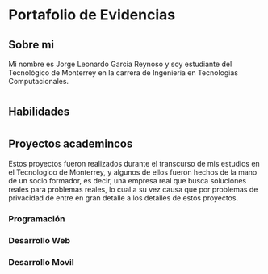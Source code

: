 # Portafolio de Evidencias
## Sobre mi
Mi nombre es Jorge Leonardo Garcia Reynoso y soy estudiante  del Tecnológico de Monterrey en la carrera de Ingenieria en Tecnologias Computacionales.
#
## Habilidades
#
## Proyectos academincos
Estos proyectos fueron realizados durante el transcurso de mis estudios en el Tecnologico de Monterrey, y algunos de ellos fueron hechos de la mano de un socio formador, es decir, una empresa real que busca soluciones reales para problemas reales, lo cual a su vez causa que por problemas de privacidad de entre en gran detalle a los detalles de estos proyectos.

### Programación

### Desarrollo Web

### Desarrollo Movil

